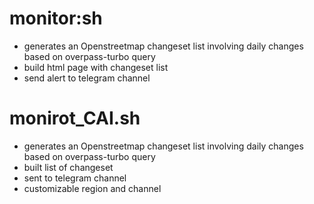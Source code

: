 # monitor:sh
- generates an Openstreetmap changeset list involving daily changes based on overpass-turbo query
- build html page with changeset list
- send alert to telegram channel

# monirot_CAI.sh
- generates an Openstreetmap changeset list involving daily changes based on overpass-turbo query
- built list of changeset
- sent to telegram channel
- customizable region and channel


